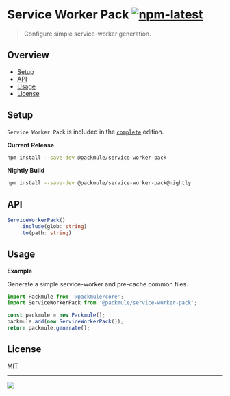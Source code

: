 # Service Worker Pack [![npm-latest]][npm]

> Configure simple service-worker generation.

## Overview

-   [Setup](#setup)
-   [API](#api)
-   [Usage](#usage)
-   [License](#license)

## Setup

`Service Worker Pack` is included in the [`complete`][edition-complete] edition.

**Current Release**

```bash
npm install --save-dev @packmule/service-worker-pack
```

**Nightly Build**

```bash
npm install --save-dev @packmule/service-worker-pack@nightly
```

## API

```typescript
ServiceWorkerPack()
    .include(glob: string)
    .to(path: string)
```

## Usage

**Example**

Generate a simple service-worker and pre-cache common files.

```typescript
import Packmule from '@packmule/core';
import ServiceWorkerPack from '@packmule/service-worker-pack';

const packmule = new Packmule();
packmule.add(new ServiceWorkerPack());
return packmule.generate();
```

## License

[MIT](https://choosealicense.com/licenses/mit/)

---

[<img src="https://avatars.githubusercontent.com/u/4364197?s=64">](https://www.pixelart.at/)

[packmule-hints]: https://www.npmjs.com/package/@packmule/core#hints
[packmule-api]: https://www.npmjs.com/package/@packmule/core#api
[npm]: https://www.npmjs.com/package/@packmule/service-worker-pack
[npm-latest]: https://img.shields.io/npm/v/@packmule/service-worker-pack/latest?color=%230AC2FF&label=release&style=for-the-badge
[edition-default]: https://www.npmjs.com/package/@packmule/default
[edition-complete]: https://www.npmjs.com/package/@packmule/complete
